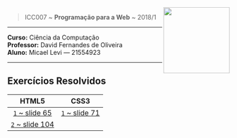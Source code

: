 <img src="https://www.colegioweb.com.br/wp-content/uploads/2017/12/Liberados-os-gabaritos-do-PSC-2018-da-UFAM.png" width="150" align="right">


> ICC007 ~ **Programação para a Web** ~ 2018/1

----------------------------------------

**Curso:** Ciência da Computação <br>
**Professor:** David Fernandes de Oliveira <br>
**Aluno:** Micael Levi ― 21554923 <br>

----------------------------------------

## Exercícios Resolvidos

| HTML5 | CSS3 |
|:-----:|:----:|
| [`1` ~ slide 65](./HTML/exercicio1)  | [`1` ~ slide 71](./CSS1/)
| [`2` ~ slide 104](./HTML/exercicio2) |
